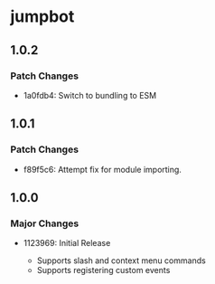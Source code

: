 # jumpbot

## 1.0.2

### Patch Changes

-   1a0fdb4: Switch to bundling to ESM

## 1.0.1

### Patch Changes

-   f89f5c6: Attempt fix for module importing.

## 1.0.0

### Major Changes

-   1123969: Initial Release

    -   Supports slash and context menu commands
    -   Supports registering custom events
